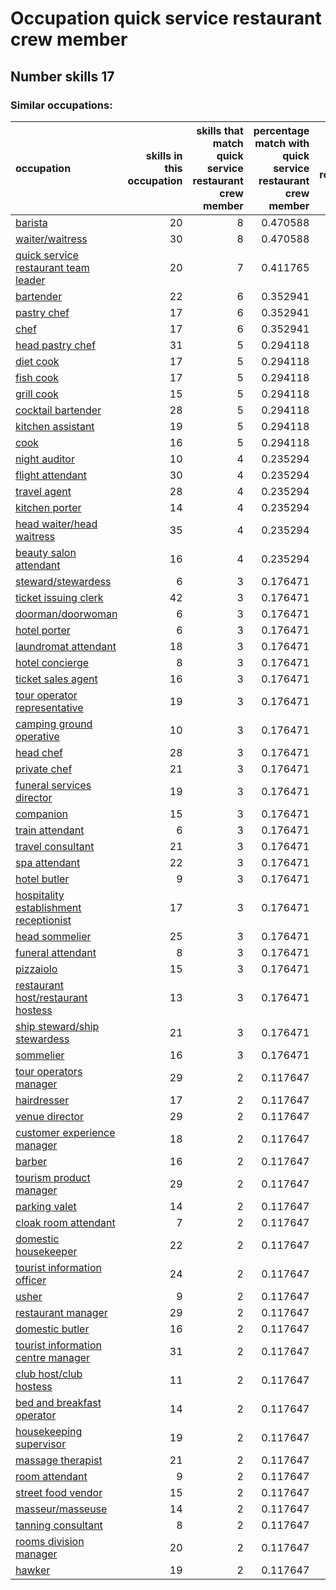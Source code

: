 # Occupation quick service restaurant crew member
## Number skills 17
### Similar occupations:
| occupation                                                                          |   skills in this occupation |   skills that match quick service restaurant crew member |   percentage match with quick service restaurant crew member |   skills not in quick service restaurant crew member |
|:------------------------------------------------------------------------------------|----------------------------:|---------------------------------------------------------:|-------------------------------------------------------------:|-----------------------------------------------------:|
| [barista](barista.md)                                                               |                          20 |                                                        8 |                                                     0.470588 |                                                   12 |
| [waiter/waitress](waiter-waitress.md)                                               |                          30 |                                                        8 |                                                     0.470588 |                                                   22 |
| [quick service restaurant team leader](quick_service_restaurant_team_leader.md)     |                          20 |                                                        7 |                                                     0.411765 |                                                   13 |
| [bartender](bartender.md)                                                           |                          22 |                                                        6 |                                                     0.352941 |                                                   16 |
| [pastry chef](pastry_chef.md)                                                       |                          17 |                                                        6 |                                                     0.352941 |                                                   11 |
| [chef](chef.md)                                                                     |                          17 |                                                        6 |                                                     0.352941 |                                                   11 |
| [head pastry chef](head_pastry_chef.md)                                             |                          31 |                                                        5 |                                                     0.294118 |                                                   26 |
| [diet cook](diet_cook.md)                                                           |                          17 |                                                        5 |                                                     0.294118 |                                                   12 |
| [fish cook](fish_cook.md)                                                           |                          17 |                                                        5 |                                                     0.294118 |                                                   12 |
| [grill cook](grill_cook.md)                                                         |                          15 |                                                        5 |                                                     0.294118 |                                                   10 |
| [cocktail bartender](cocktail_bartender.md)                                         |                          28 |                                                        5 |                                                     0.294118 |                                                   23 |
| [kitchen assistant](kitchen_assistant.md)                                           |                          19 |                                                        5 |                                                     0.294118 |                                                   14 |
| [cook](cook.md)                                                                     |                          16 |                                                        5 |                                                     0.294118 |                                                   11 |
| [night auditor](night_auditor.md)                                                   |                          10 |                                                        4 |                                                     0.235294 |                                                    6 |
| [flight attendant](flight_attendant.md)                                             |                          30 |                                                        4 |                                                     0.235294 |                                                   26 |
| [travel agent](travel_agent.md)                                                     |                          28 |                                                        4 |                                                     0.235294 |                                                   24 |
| [kitchen porter](kitchen_porter.md)                                                 |                          14 |                                                        4 |                                                     0.235294 |                                                   10 |
| [head waiter/head waitress](head_waiter-head_waitress.md)                           |                          35 |                                                        4 |                                                     0.235294 |                                                   31 |
| [beauty salon attendant](beauty_salon_attendant.md)                                 |                          16 |                                                        4 |                                                     0.235294 |                                                   12 |
| [steward/stewardess](steward-stewardess.md)                                         |                           6 |                                                        3 |                                                     0.176471 |                                                    3 |
| [ticket issuing clerk](ticket_issuing_clerk.md)                                     |                          42 |                                                        3 |                                                     0.176471 |                                                   39 |
| [doorman/doorwoman](doorman-doorwoman.md)                                           |                           6 |                                                        3 |                                                     0.176471 |                                                    3 |
| [hotel porter](hotel_porter.md)                                                     |                           6 |                                                        3 |                                                     0.176471 |                                                    3 |
| [laundromat attendant](laundromat_attendant.md)                                     |                          18 |                                                        3 |                                                     0.176471 |                                                   15 |
| [hotel concierge](hotel_concierge.md)                                               |                           8 |                                                        3 |                                                     0.176471 |                                                    5 |
| [ticket sales agent](ticket_sales_agent.md)                                         |                          16 |                                                        3 |                                                     0.176471 |                                                   13 |
| [tour operator representative](tour_operator_representative.md)                     |                          19 |                                                        3 |                                                     0.176471 |                                                   16 |
| [camping ground operative](camping_ground_operative.md)                             |                          10 |                                                        3 |                                                     0.176471 |                                                    7 |
| [head chef](head_chef.md)                                                           |                          28 |                                                        3 |                                                     0.176471 |                                                   25 |
| [private chef](private_chef.md)                                                     |                          21 |                                                        3 |                                                     0.176471 |                                                   18 |
| [funeral services director](funeral_services_director.md)                           |                          19 |                                                        3 |                                                     0.176471 |                                                   16 |
| [companion](companion.md)                                                           |                          15 |                                                        3 |                                                     0.176471 |                                                   12 |
| [train attendant](train_attendant.md)                                               |                           6 |                                                        3 |                                                     0.176471 |                                                    3 |
| [travel consultant](travel_consultant.md)                                           |                          21 |                                                        3 |                                                     0.176471 |                                                   18 |
| [spa attendant](spa_attendant.md)                                                   |                          22 |                                                        3 |                                                     0.176471 |                                                   19 |
| [hotel butler](hotel_butler.md)                                                     |                           9 |                                                        3 |                                                     0.176471 |                                                    6 |
| [hospitality establishment receptionist](hospitality_establishment_receptionist.md) |                          17 |                                                        3 |                                                     0.176471 |                                                   14 |
| [head sommelier](head_sommelier.md)                                                 |                          25 |                                                        3 |                                                     0.176471 |                                                   22 |
| [funeral attendant](funeral_attendant.md)                                           |                           8 |                                                        3 |                                                     0.176471 |                                                    5 |
| [pizzaiolo](pizzaiolo.md)                                                           |                          15 |                                                        3 |                                                     0.176471 |                                                   12 |
| [restaurant host/restaurant hostess](restaurant_host-restaurant_hostess.md)         |                          13 |                                                        3 |                                                     0.176471 |                                                   10 |
| [ship steward/ship stewardess](ship_steward-ship_stewardess.md)                     |                          21 |                                                        3 |                                                     0.176471 |                                                   18 |
| [sommelier](sommelier.md)                                                           |                          16 |                                                        3 |                                                     0.176471 |                                                   13 |
| [tour operators manager](tour_operators_manager.md)                                 |                          29 |                                                        2 |                                                     0.117647 |                                                   27 |
| [hairdresser](hairdresser.md)                                                       |                          17 |                                                        2 |                                                     0.117647 |                                                   15 |
| [venue director](venue_director.md)                                                 |                          29 |                                                        2 |                                                     0.117647 |                                                   27 |
| [customer experience manager](customer_experience_manager.md)                       |                          18 |                                                        2 |                                                     0.117647 |                                                   16 |
| [barber](barber.md)                                                                 |                          16 |                                                        2 |                                                     0.117647 |                                                   14 |
| [tourism product manager](tourism_product_manager.md)                               |                          29 |                                                        2 |                                                     0.117647 |                                                   27 |
| [parking valet](parking_valet.md)                                                   |                          14 |                                                        2 |                                                     0.117647 |                                                   12 |
| [cloak room attendant](cloak_room_attendant.md)                                     |                           7 |                                                        2 |                                                     0.117647 |                                                    5 |
| [domestic housekeeper](domestic_housekeeper.md)                                     |                          22 |                                                        2 |                                                     0.117647 |                                                   20 |
| [tourist information officer](tourist_information_officer.md)                       |                          24 |                                                        2 |                                                     0.117647 |                                                   22 |
| [usher](usher.md)                                                                   |                           9 |                                                        2 |                                                     0.117647 |                                                    7 |
| [restaurant manager](restaurant_manager.md)                                         |                          29 |                                                        2 |                                                     0.117647 |                                                   27 |
| [domestic butler](domestic_butler.md)                                               |                          16 |                                                        2 |                                                     0.117647 |                                                   14 |
| [tourist information centre manager](tourist_information_centre_manager.md)         |                          31 |                                                        2 |                                                     0.117647 |                                                   29 |
| [club host/club hostess](club_host-club_hostess.md)                                 |                          11 |                                                        2 |                                                     0.117647 |                                                    9 |
| [bed and breakfast operator](bed_and_breakfast_operator.md)                         |                          14 |                                                        2 |                                                     0.117647 |                                                   12 |
| [housekeeping supervisor](housekeeping_supervisor.md)                               |                          19 |                                                        2 |                                                     0.117647 |                                                   17 |
| [massage therapist](massage_therapist.md)                                           |                          21 |                                                        2 |                                                     0.117647 |                                                   19 |
| [room attendant](room_attendant.md)                                                 |                           9 |                                                        2 |                                                     0.117647 |                                                    7 |
| [street food vendor](street_food_vendor.md)                                         |                          15 |                                                        2 |                                                     0.117647 |                                                   13 |
| [masseur/masseuse](masseur-masseuse.md)                                             |                          14 |                                                        2 |                                                     0.117647 |                                                   12 |
| [tanning consultant](tanning_consultant.md)                                         |                           8 |                                                        2 |                                                     0.117647 |                                                    6 |
| [rooms division manager](rooms_division_manager.md)                                 |                          20 |                                                        2 |                                                     0.117647 |                                                   18 |
| [hawker](hawker.md)                                                                 |                          19 |                                                        2 |                                                     0.117647 |                                                   17 |
